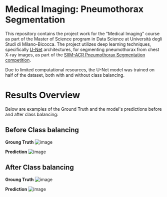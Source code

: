 # Medical Imaging: Pneumothorax Segmentation
This repository contains the project work for the "Medical Imaging" course as part of the Master of Science program in Data Science at Università degli Studi di Milano-Bicocca. The project utilizes deep learning techniques, specifically [U-Net](https://arxiv.org/abs/1505.04597) architectures, for segmenting pneumothorax from chest X-ray images, as part of the [SIIM-ACR Pneumothorax Segmentation competition](https://www.kaggle.com/competitions/siim-acr-pneumothorax-segmentation/overview).

Due to limited computational resources, the U-Net model was trained on half of the dataset, both with and without class balancing.

# Results Overview
Below are examples of the Ground Truth and the model's predictions before and after class balancing:
## Before Class balancing
**Groung Truth**
![image](https://github.com/user-attachments/assets/c8612969-4aca-41db-9182-36cdcafac051)

**Prediction**
![image](https://github.com/user-attachments/assets/fae79657-07cc-4320-b8e6-b2eb198b5f03)


## After Class balancing
**Groung Truth**
![image](https://github.com/user-attachments/assets/c8612969-4aca-41db-9182-36cdcafac051)

**Prediction**
![image](https://github.com/user-attachments/assets/906e681c-46ff-4a44-a134-544af0fc73db)
